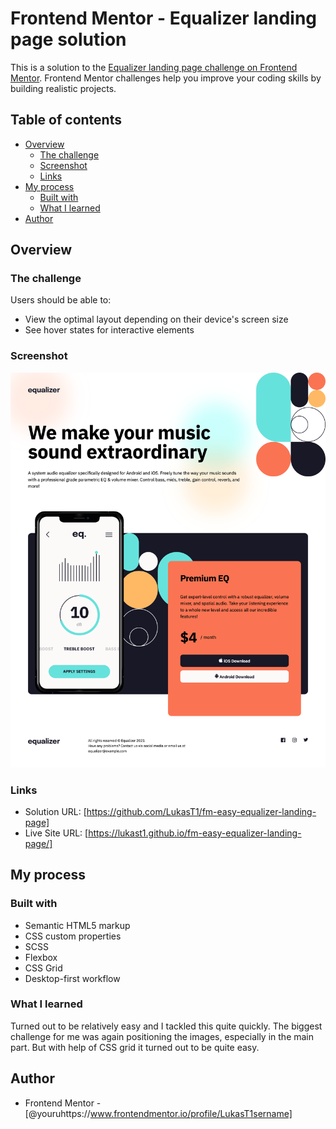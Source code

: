 # Frontend Mentor - Equalizer landing page solution

This is a solution to the [Equalizer landing page challenge on Frontend Mentor](https://www.frontendmentor.io/challenges/equalizer-landing-page-7VJ4gp3DE). Frontend Mentor challenges help you improve your coding skills by building realistic projects.

## Table of contents

- [Overview](#overview)
  - [The challenge](#the-challenge)
  - [Screenshot](#screenshot)
  - [Links](#links)
- [My process](#my-process)
  - [Built with](#built-with)
  - [What I learned](#what-i-learned)
- [Author](#author)

## Overview

### The challenge

Users should be able to:

- View the optimal layout depending on their device's screen size
- See hover states for interactive elements

### Screenshot

![](./screenshot.png)

### Links

- Solution URL: [https://github.com/LukasT1/fm-easy-equalizer-landing-page]
- Live Site URL: [https://lukast1.github.io/fm-easy-equalizer-landing-page/]

## My process

### Built with

- Semantic HTML5 markup
- CSS custom properties
- SCSS
- Flexbox
- CSS Grid
- Desktop-first workflow

### What I learned

Turned out to be relatively easy and I tackled this quite quickly. The biggest challenge for me was again positioning the images, especially in the main part. But with help of CSS grid it turned out to be quite easy.

## Author

- Frontend Mentor - [@youruhttps://www.frontendmentor.io/profile/LukasT1sername]
